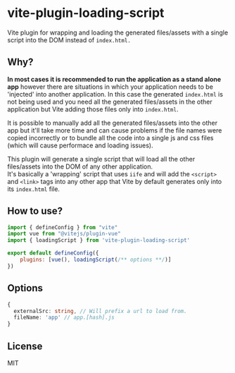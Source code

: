 # vite-plugin-loading-script
Vite plugin for wrapping and loading the generated files/assets with a single script into the DOM instead of `index.html.`


## Why?
**In most cases it is recommended to run the application as a stand alone app** however there are situations in which your application needs to be 'injected' into another application. In this case the generated `index.html` is not being used and you need all the generated files/assets in the other application but Vite adding those files only into `index.html`.

It is possible to manually add all the generated files/assets into the other app but it'll take more time and can cause problems if the file names were copied incorrectly or to bundle all the code into a single js and css files (which will cause performace and loading issues).

This plugin will generate a single script that will load all the other files/assets into the DOM of any other application.  
It's basically a 'wrapping' script that uses `iife` and will add the `<script>` and `<link>` tags into any other app that Vite by default generates only into its `index.html` file.


## How to use?
```js
import { defineConfig } from "vite"
import vue from "@vitejs/plugin-vue"
import { loadingScript } from 'vite-plugin-loading-script'

export default defineConfig({
	plugins: [vue(), loadingScript(/** options **/)]
})
```

## Options
```ts
{
  externalSrc: string, // Will prefix a url to load from.
  fileName: 'app' // app.[hash].js
}
```

## License
MIT